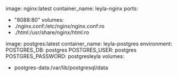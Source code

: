 image: nginx:latest
container_name: leyla-nginx
ports:
- "8088:80"
volumes:
- ./nginx.conf:/etc/nginx/nginx.conf:ro
- ./html:/usr/share/nginx/html:ro


image: postgres:latest
container_name: leyla-postgres
environment:
POSTGRES_DB: postgres
POSTGRES_USER: postgres
POSTGRES_PASSWORD: postgresleyla
volumes:
- postgres-data:/var/lib/postgresql/data